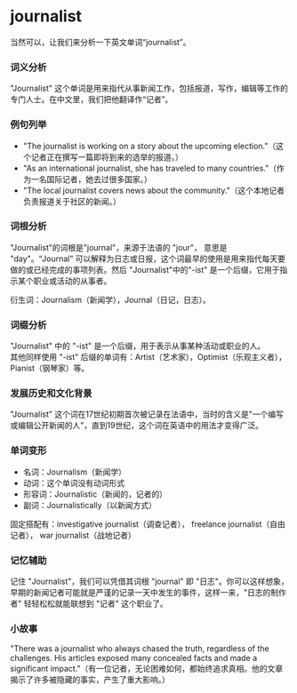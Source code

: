 # journalist

当然可以，让我们来分析一下英文单词“journalist”。

  

### 词义分析

  

"Journalist" 这个单词是用来指代从事新闻工作，包括报道，写作，编辑等工作的专门人士。在中文里，我们把他翻译作“记者”。

  

### 例句列举

  

*   "The journalist is working on a story about the upcoming election."（这个记者正在撰写一篇即将到来的选举的报道。）
*   "As an international journalist, she has traveled to many countries."（作为一名国际记者，她去过很多国家。）
*   "The local journalist covers news about the community."（这个本地记者负责报道关于社区的新闻。）

  

### 词根分析

  

"Journalist"的词根是"journal"，来源于法语的 "jour"， 意思是 "day"。“Journal” 可以解释为日志或日报，这个词最早的使用是用来指代每天要做的或已经完成的事项列表。然后 "Journalist"中的"-ist" 是一个后缀，它用于指示某个职业或活动的从事者。

  

衍生词：Journalism（新闻学），Journal（日记，日志）。

  

### 词缀分析

  

"Journalist" 中的 "-ist" 是一个后缀，用于表示从事某种活动或职业的人。  
其他同样使用 "-ist" 后缀的单词有：Artist（艺术家），Optimist（乐观主义者），Pianist（钢琴家）等。

  

### 发展历史和文化背景

  

"Journalist" 这个词在17世纪初期首次被记录在法语中，当时的含义是"一个编写或编辑公开新闻的人"，直到19世纪，这个词在英语中的用法才变得广泛。

  

### 单词变形

  

*   名词：Journalism（新闻学）
*   动词：这个单词没有动词形式
*   形容词：Journalistic（新闻的，记者的）
*   副词：Journalistically（以新闻方式）

  

固定搭配有：investigative journalist（调查记者）， freelance journalist（自由记者）， war journalist（战地记者）

  

### 记忆辅助

  

记住 "Journalist"，我们可以凭借其词根 "journal" 即 "日志"。你可以这样想象，早期的新闻记者可能就是严谨的记录一天中发生的事件，这样一来，"日志的制作者" 轻轻松松就能联想到 "记者" 这个职业了。

  

### 小故事

  

"There was a journalist who always chased the truth, regardless of the challenges. His articles exposed many concealed facts and made a significant impact."（有一位记者，无论困难如何，都始终追求真相。他的文章揭示了许多被隐藏的事实，产生了重大影响。）
